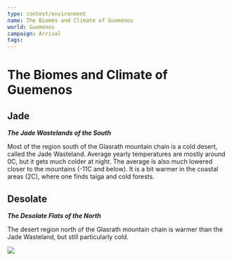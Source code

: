 ```yaml
---
type: context/environment
name: The Biomes and Climate of Guemenos
world: Guemenos
campaign: Arrival
tags: 
---
```


# The Biomes and Climate of Guemenos

## Jade
***The Jade Wastelands of the South***

Most of the region south of the Glasrath mountain chain is a cold desert, called the Jade Wasteland. Average yearly temperatures are mostly around 0C, but it gets much colder at night. The average is also much lowered closer to the mountains (-11C and below). It is a bit warmer in the coastal areas (2C), where one finds taiga and cold forests.

## Desolate
***The Desolate Flats of the North***

The desert region north of the Glasrath mountain chain is warmer than the Jade Wasteland, but still particularly cold.

![](_aux/Pasted%20image%2020230326110032.png)